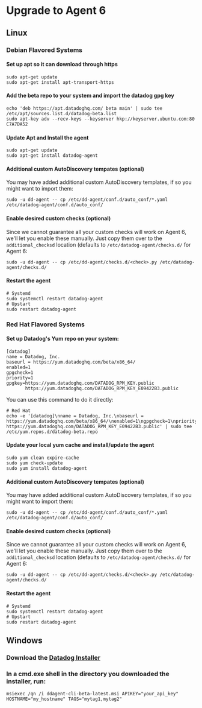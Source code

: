 # Upgrade to Agent 6

## Linux

### Debian Flavored Systems

#### Set up apt so it can download through https

```shell
sudo apt-get update
sudo apt-get install apt-transport-https
```

#### Add the beta repo to your system and import the datadog gpg key

```shell
echo 'deb https://apt.datadoghq.com/ beta main' | sudo tee /etc/apt/sources.list.d/datadog-beta.list
sudo apt-key adv --recv-keys --keyserver hkp://keyserver.ubuntu.com:80 C7A7DA52
```

#### Update Apt and Install the agent
```shell
sudo apt-get update
sudo apt-get install datadog-agent
```

#### Additional custom AutoDiscovery tempates (optional)
You may have added additional custom AutoDiscovery templates, if so you might want to import
them:

```shell
sudo -u dd-agent -- cp /etc/dd-agent/conf.d/auto_conf/*.yaml /etc/datadog-agent/conf.d/auto_conf/
```

#### Enable desired custom checks (optional)
Since we cannot guarantee all your custom checks will work on Agent 6, we'll let you enable
these manually. Just copy them over to the `additional_checksd` location (defaults to
`/etc/datadog-agent/checks.d/` for Agent 6:

```shell
sudo -u dd-agent -- cp /etc/dd-agent/checks.d/<check>.py /etc/datadog-agent/checks.d/
```

#### Restart the agent
```shell
# Systemd
sudo systemctl restart datadog-agent
# Upstart
sudo restart datadog-agent
```

### Red Hat Flavored Systems

#### Set up Datadog's Yum repo on your system:
```
[datadog]
name = Datadog, Inc.
baseurl = https://yum.datadoghq.com/beta/x86_64/
enabled=1
gpgcheck=1
priority=1
gpgkey=https://yum.datadoghq.com/DATADOG_RPM_KEY.public
       https://yum.datadoghq.com/DATADOG_RPM_KEY_E09422B3.public
```

You can use this command to do it directly:
```shell
# Red Hat
echo -e '[datadog]\nname = Datadog, Inc.\nbaseurl = https://yum.datadoghq.com/beta/x86_64/\nenabled=1\ngpgcheck=1\npriority=1\ngpgkey=https://yum.datadoghq.com/DATADOG_RPM_KEY.public\n       https://yum.datadoghq.com/DATADOG_RPM_KEY_E09422B3.public' | sudo tee /etc/yum.repos.d/datadog-beta.repo
```

#### Update your local yum cache and install/update the agent
```shell
sudo yum clean expire-cache
sudo yum check-update
sudo yum install datadog-agent
```

#### Additional custom AutoDiscovery tempates (optional)
You may have added additional custom AutoDiscovery templates, if so you might want to import
them:

```shell
sudo -u dd-agent -- cp /etc/dd-agent/conf.d/auto_conf/*.yaml /etc/datadog-agent/conf.d/auto_conf/
```

#### Enable desired custom checks (optional)
Since we cannot guarantee all your custom checks will work on Agent 6, we'll let you enable
these manually. Just copy them over to the `additional_checksd` location (defaults to
`/etc/datadog-agent/checks.d/` for Agent 6:

```shell
sudo -u dd-agent -- cp /etc/dd-agent/checks.d/<check>.py /etc/datadog-agent/checks.d/
```

#### Restart the agent
```shell
# Systemd
sudo systemctl restart datadog-agent
# Upstart
sudo restart datadog-agent
```

## Windows

### Download the [Datadog Installer](https://s3.amazonaws.com/ddagent-windows-test/ddagent-cli-beta-latest.msi)

### In a cmd.exe shell in the directory you downloaded the installer, run:

```shell
msiexec /qn /i ddagent-cli-beta-latest.msi APIKEY="your_api_key" HOSTNAME="my_hostname" TAGS="mytag1,mytag2"
```
